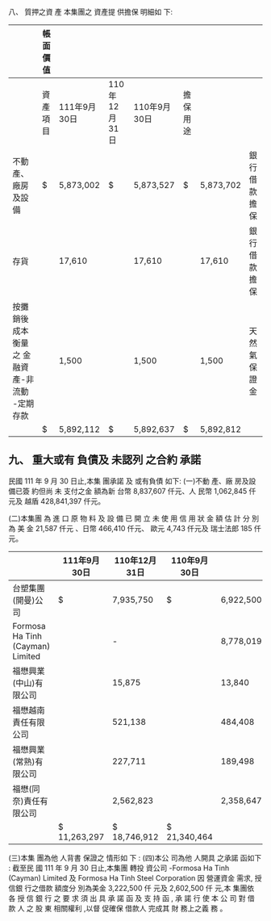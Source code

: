 八、 質押之資 產 本集團之 資產提 供擔保 明細如 下:

|                                              | 帳面價值   |              |               |              |          |           |              |
|----------------------------------------------|------------|--------------|---------------|--------------|----------|-----------|--------------|
|                                              | 資產項目   | 111年9月30日 | 110年12月31日 | 110年9月30日 | 擔保用途 |           |              |
| 不動產、廠房及設備                           | $          | 5,873,002    | $             | 5,873,527    | $        | 5,873,702 | 銀行借款擔保 |
| 存貨                                         |            | 17,610       |               | 17,610       |          | 17,610    | 銀行借款擔保 |
| 按攤銷後成本衡量之 金融資產-非流動 -定期存款 |            | 1,500        |               | 1,500        |          | 1,500     | 天然氣保證金 |
|                                              | $          | 5,892,112    | $             | 5,892,637    | $        | 5,892,812 |              |

## 九、 重大或有 負債及 未認列 之合約 承諾

民國 111 年 9 月 30 日止,本集 團承諾 及 或有負債 如下: (一)不動 產、廠 房及設 備已簽 約但尚 未 支付之金 額為新 台幣 8,837,607 仟元、人 民幣 1,062,845 仟元及 越盾 428,841,397 仟元。

(二)本集團 為 進 口 原 物 料 及 設 備 已 開 立 未 使 用 信 用 狀 金 額 估 計 分 別 為 美 金 21,587 仟元 、日幣 466,410 仟元、 歐元 4,743 仟元及 瑞士法郎 185 仟元。

|                                  | 111年9月30日   | 110年12月31日   | 110年9月30日   |           |    |            |
|----------------------------------|----------------|-----------------|----------------|-----------|----|------------|
| 台塑集團(開曼)公司               | $              | 7,935,750       | $              | 6,922,500 | $  | 6,966,500  |
| Formosa Ha Tinh (Cayman) Limited |                | -               |                | 8,778,019 |    | 11,281,131 |
| 福懋興業(中山)有限公司           |                | 15,875          |                | 13,840    |    | 13,925     |
| 福懋越南責任有限公司             |                | 521,138         |                | 484,408   |    | 454,816    |
| 福懋興業(常熟)有限公司           |                | 227,711         |                | 189,498   |    | 223,761    |
| 福懋(同奈)責任有限公司           |                | 2,562,823       |                | 2,358,647 |    | 2,400,331  |
|                                  | $ 11,263,297   | $ 18,746,912    | $ 21,340,464   |           |    |            |

(三)本集 團為他 人背書 保證之 情形如 下 : (四)本公 司為他 人開具 之承諾 函如下 :
截至民 國 111 年 9 月 30 日止,本集團 轉投 資公司 -Formosa Ha Tinh (Cayman) Limited 及 Formosa Ha Tinh Steel Corporation 因 營運資金 需求, 授信銀 行之借款 額度分 別為美金 3,222,500 仟 元及 2,602,500 仟 元,本 集團依 各 授 信 銀 行 之 要 求 須 出 具 承 諾 函 及 支 持 函 , 承 諾 行 使 本 公 司 對 借 款 人 之 股 東 相關權利 ,以督 促確保 借款人 完成其 財 務上之義 務 。